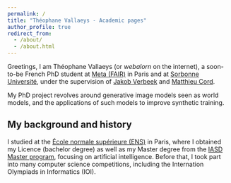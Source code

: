 ```yaml
---
permalink: /
title: "Théophane Vallaeys - Academic pages"
author_profile: true
redirect_from: 
  - /about/
  - /about.html
---
```


Greetings, I am Théophane Vallaeys (or *webalorn* on the internet), a soon-to-be French PhD student at [Meta (FAIR)](https://ai.meta.com/research/) in Paris and at [Sorbonne Université](https://www.sorbonne-universite.fr/), under the supervision of [Jakob Verbeek](https://lear.inrialpes.fr/people/verbeek/) and [Matthieu Cord](https://cord.isir.upmc.fr/).

My PhD project revolves around generative image models seen as world models, and the applications of such models to improve synthetic training.

## My background and history

I studied at the [École normale supérieure (ENS)](https://www.ens.psl.eu/) in Paris, where I obtained my Licence (bachelor degree) as well as my Master degree from the [IASD Master program](https://www.masteriasd.eu/), focusing on artificial intelligence. Before that, I took part into many computer science competitions, including the Internation Olympiads in Informatics (IOI).